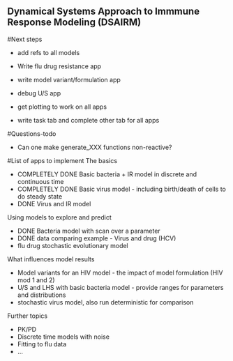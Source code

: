 ## Dynamical Systems Approach to Immmune Response Modeling (DSAIRM) 

#Next steps
* add refs to all models

* Write flu drug resistance app
* write model variant/formulation app
* debug U/S app


* get plotting to work on all apps
* write task tab and complete other tab for all apps

#Questions-todo
* Can one make generate_XXX functions non-reactive?


#List of apps to implement
The basics 
* COMPLETELY DONE Basic bacteria + IR model in discrete and continuous time 
* COMPLETELY DONE Basic virus model - including birth/death of cells to do steady state
* DONE Virus and IR model

Using models to explore and predict
* DONE Bacteria model with scan over a parameter
* DONE data comparing example - Virus and drug (HCV)
* flu drug stochastic evolutionary model

What influences model results
* Model variants for an HIV model - the impact of model formulation (HIV mod 1 and 2)
* U/S and LHS with basic bacteria model - provide ranges for parameters and distributions
* stochastic virus model, also run deterministic for comparison

Further topics
* PK/PD
* Discrete time models with noise
* Fitting to flu data
* ...
